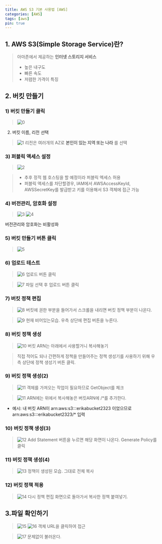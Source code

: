 ```yaml
---
title: AWS S3 기본 사용법 [AWS]
categories: [AWS]
tags: [aws]
pin: true
---
```


## 1. AWS S3(Simple Storage Service)란?
> 아마존에서 제공하는 __인터넷 스토리지 서비스__ 
> - 높은 내구도 
> - 빠른 속도
> - 저렴한 가격이 특징



## 2. 버킷 만들기 
### 1) 버킷 만들기 클릭

>![0](../assets/img/S3/makebucket.png)

2) 버킷 이름, 리전 선택

>![1](../assets/img/S3/bucketName.png)
> 리전은 여러개의 AZ로 __본인이 있는 지역 또는 나라__ 를 선택 


### 3) 퍼블릭 액세스 설정

>![2](../assets/img/S3/security.png)

> - 추후 정적 웹 호스팅을 할 예정이라 퍼블릭 엑세스 허용 
> - 퍼블릭 액세스를 차단할경우, IAM에서 AWSAccessKeyId, AWSSecretKey를 발급받고 키를 이용해서 S3 객체에 접근 가능

### 4) 버전관리, 암호화 설정

>![3](../assets/img/S3/version.png)
>![4](../assets/img/S3/pass.png)

버전관리와 암호화는 비활성화 

### 5) 버킷 만들기 버튼 클릭

>![5](../assets/img/S3/click.png)

### 6) 업로드 테스트 

>![6](../assets/img/S3/upload.png)
업로드 버튼 클릭

>![7](../assets/img/S3/upload2.png)
> 파일 선택 후 업로드 버튼 클릭

### 7) 버킷 정책 편집 
>![8](../assets/img/S3/bucket1.png)
> 버킷에 권한 부분을 들어가서 스크롤을 내리면 버킷 정책 부분이 나온다.

>![9](../assets/img/S3/bucket2.png)
> 현재 비어있는모습. 우측 상단에 편집 버튼을 누른다. 

### 8) 버킷 정책 생성
>![10](../assets/img/S3/bucket3.png)
> 버킷 ARN는 아래에서 사용할거니 복사해놓기 


> 직접 적어도 되나 간편하게 정책을 만들어주는 정책 생성기를 사용하기 위해 우측 상단에 정책 생성기 버튼 클릭.

### 9) 버킷 정책 생성(2)
>![11](../assets/img/S3/bucket11.png)
> 객체를 가져오는 작업이 필요하므로 GetObject를 체크


>![11](../assets/img/S3/bucket4.png)
> ARN에는 위에서 복사해놓은 버킷ARN에 /*를 추가한다. 


- 예시:  내 버킷 ARN이 arn:aws:s3:::erikabucket2323 이었으므로 arn:aws:s3:::erikabucket2323/* 입력

### 10) 버킷 정책 생성(3)
>![12](../assets/img/S3/bucket6.png)
> Add Statement 버튼을 누르면 해당 화면이 나온다. Generate Policy를 클릭 

### 11) 버킷 정책 생성(4) 
>![13](../assets/img/S3/bucket7.png)
> 정책이 생성된 모습. 그대로 전체 복사

### 12) 버킷 정책 적용
>![14](../assets/img/S3/bucket11.png)
> 다시 정책 편집 화면으로 돌아가서 복사한 정책 붙여넣기. 

## 3.파일 확인하기

>![15](../assets/img/S3/1.png)
>![16](../assets/img/S3/2.png)
> 객체 URL을 클릭하여 접근

>![17](../assets/img/S3/3.png)
> 문제없이 불러온다. 







